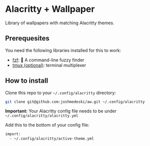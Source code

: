 # Alacritty + Wallpaper

Library of wallpapers with matching Alacritty themes.

## Prerequesites

You need the following libraries installed for this to work:

- [fzf](https://github.com/junegunn/fzf): 🌸 A command-line fuzzy finder
- [tmux (optional)](https://github.com/tmux/tmux): terminal multiplexer

## How to install

Clone this repo to your `~/.config/alacritty` directory:

```sh
git clone git@github.com:joshmedeski/aw.git ~/.config/alacritty
```

**Important:** Your Alacritty config file needs to be under `~/.config/alacritty/alacritty.yml`

Add this to the bottom of your config file:

```sh
import:
  - ~/.config/alacritty/active-theme.yml
```

